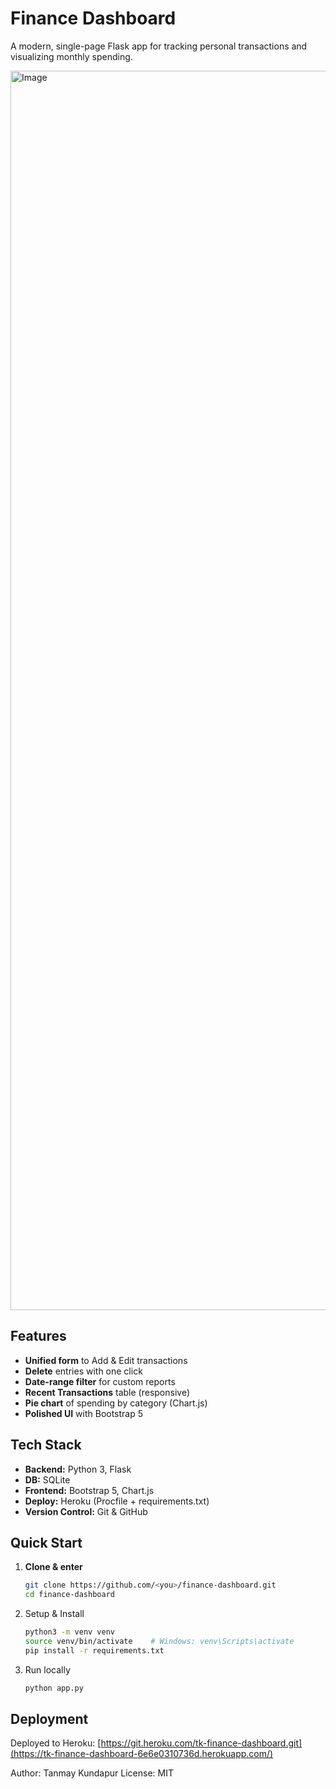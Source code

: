 # Finance Dashboard

A modern, single-page Flask app for tracking personal transactions and visualizing monthly spending.

<img width="2151" height="1983" alt="Image" src="https://github.com/user-attachments/assets/a5d4dede-b040-45a6-8be0-fe7254f94977" />

## Features
- **Unified form** to Add & Edit transactions  
- **Delete** entries with one click  
- **Date-range filter** for custom reports  
- **Recent Transactions** table (responsive)  
- **Pie chart** of spending by category (Chart.js)  
- **Polished UI** with Bootstrap 5

## Tech Stack
- **Backend:** Python 3, Flask  
- **DB:** SQLite  
- **Frontend:** Bootstrap 5, Chart.js  
- **Deploy:** Heroku (Procfile + requirements.txt)  
- **Version Control:** Git & GitHub

## Quick Start
1. **Clone & enter**  
   ```bash
   git clone https://github.com/<you>/finance-dashboard.git
   cd finance-dashboard
2. Setup & Install
   ```bash
   python3 -m venv venv
   source venv/bin/activate    # Windows: venv\Scripts\activate
   pip install -r requirements.txt
4. Run locally
   ```bash
   python app.py

## Deployment
Deployed to Heroku: [https://git.heroku.com/tk-finance-dashboard.git](https://tk-finance-dashboard-6e6e0310736d.herokuapp.com/)

Author: Tanmay Kundapur
License: MIT
